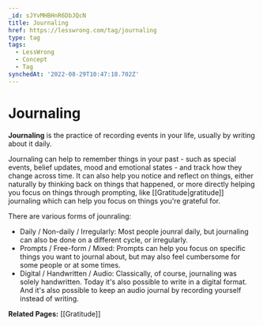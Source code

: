 ```yaml
---
_id: sJYvMHBHnR6DbJQcN
title: Journaling
href: https://lesswrong.com/tag/journaling
type: tag
tags:
  - LessWrong
  - Concept
  - Tag
synchedAt: '2022-08-29T10:47:18.702Z'
---
```

# Journaling

**Journaling** is the practice of recording events in your life, usually by writing about it daily.

Journaling can help to remember things in your past - such as special events, belief updates, mood and emotional states - and track how they change across time. It can also help you notice and reflect on things, either naturally by thinking back on things that happened, or more directly helping you focus on things through prompting, like [[Gratitude|gratitude]] journaling which can help you focus on things you're grateful for.

There are various forms of jounraling:

- Daily / Non-daily / Irregularly: Most people jounral daily, but journaling can also be done on a different cycle, or irregularly.
- Prompts / Free-form / Mixed: Prompts can help you focus on specific things you want to journal about, but may also feel cumbersome for some people or at some times.
- Digital / Handwritten / Audio: Classically, of course, journaling was solely handwritten. Today it's also possible to write in a digital format. And it's also possible to keep an audio journal by recording yourself instead of writing.

**Related Pages:** [[Gratitude]]